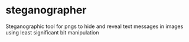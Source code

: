 # steganographer
Steganographic tool for pngs to hide and reveal text messages in images using least significant bit manipulation
